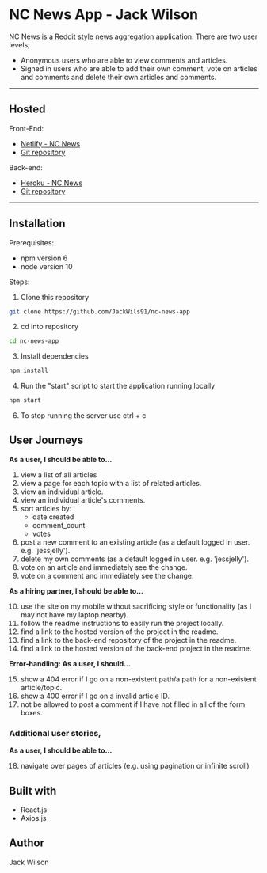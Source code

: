 # NC News App - Jack Wilson

NC News is a Reddit style news aggregation application. There are two user levels;

- Anonymous users who are able to view comments and articles.
- Signed in users who are able to add their own comment, vote on articles and comments and delete their own articles and comments.

---

## Hosted

Front-End:

- [Netlify - NC News](https://nc-news-jack-wilson.netlify.com)
- [Git repository](https://github.com/JackWils91/nc-news-app)

Back-end:

- [Heroku - NC News](https://nc-news-jack-wilson.herokuapp.com/)
- [Git repository](https://github.com/JackWils91/nc-news)

---

## Installation

Prerequisites:

- npm version 6
- node version 10

Steps:

1. Clone this repository

```bash
git clone https://github.com/JackWils91/nc-news-app
```

2. cd into repository

```bash
cd nc-news-app
```

3. Install dependencies

```bash
npm install
```

4. Run the "start" script to start the application running locally

```bash
npm start
```

6. To stop running the server use ctrl + c

## User Journeys

**As a user, I should be able to...**

1. view a list of all articles
2. view a page for each topic with a list of related articles.
3. view an individual article.
4. view an individual article's comments.
5. sort articles by:
   - date created
   - comment_count
   - votes
6. post a new comment to an existing article (as a default logged in user. e.g. 'jessjelly').
7. delete my own comments (as a default logged in user. e.g. 'jessjelly').
8. vote on an article and immediately see the change.
9. vote on a comment and immediately see the change.

**As a hiring partner, I should be able to...**

10. use the site on my mobile without sacrificing style or functionality (as I may not have my laptop nearby).
11. follow the readme instructions to easily run the project locally.
12. find a link to the hosted version of the project in the readme.
13. find a link to the back-end repository of the project in the readme.
14. find a link to the hosted version of the back-end project in the readme.

**Error-handling: As a user, I should...**

15. show a 404 error if I go on a non-existent path/a path for a non-existent article/topic.
16. show a 400 error if I go on a invalid article ID.
17. not be allowed to post a comment if I have not filled in all of the form boxes.

### Additional user stories,

**As a user, I should be able to...**

18. navigate over pages of articles (e.g. using pagination or infinite scroll)

## Built with

- React.js
- Axios.js

## Author

Jack Wilson
